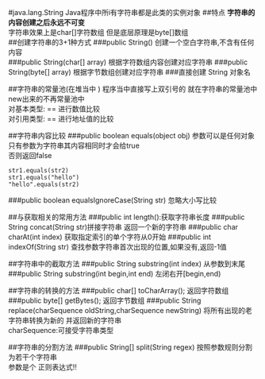 #java.lang.String
Java程序中所i有字符串都是此类的实例对象
##特点
**字符串的内容创建之后永远不可变**     
字符串效果上是char[]字符数组 但是底层原理是byte[]数组   
##创建字符串的3+1种方式
###public String()
创建一个空白字符串,不含有任何内容   
###public String(char[] array)
根据字符数组内容创建对应字符串
###public String(byte[] array)
根据字节数组创建对应字符串
###直接创建 String 对象名

##字符串的常量池(在堆当中 )
程序当中直接写上双引号的 就在字符串的常量池中 
new出来的不再常量池中        
对基本类型: == 进行数值比较    
对引用类型: == 进行地址值的比较  

##字符串内容比较
###public boolean equals(object obj)
参数可以是任何对象  
只有参数为字符串其内容相同时才会给true  
否则返回false
```
str1.equals(str2)
str1.equals("hello")
"hello".equals(str2)
```
###public boolean equalsIgnoreCase(String str)
忽略大小写比较

##与获取相关的常用方法
###public int length():获取字符串长度
###public String concat(String str)拼接字符串
返回一个新的字符串
###public char charAt(int index)
获取指定索引的单个字符从0开始
###public int indexOf(String str)
查找参数字符串首次出现的位置,如果没有,返回-1值   

##字符串中的截取方法
###public String substring(int index)
从参数到末尾
###public String substring(int begin,int end)
左闭右开[begin,end)

##字符串的转换的方法
###public char[] toCharArray();
返回字符数组
###public byte[] getBytes();
返回字节数组
###public String replace(charSequence oldString,charSequence newString)
将所有出现的老字符串转换为新的 并返回新的字符串    
charSequence:可接受字符串类型  

##字符串的分割方法
###public String[] split(String regex)
按照参数规则分割为若干个字符串     
参数是个 正则表达式!! 


  
